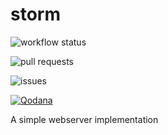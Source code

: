 # storm
![workflow status](https://github.com/fungover/storm/actions/workflows/maven.yml/badge.svg)

![pull requests](https://img.shields.io/github/issues-pr/fungover/storm)

![issues](https://img.shields.io/github/issues/fungover/storm)

[![Qodana](https://github.com/fungover/storm/actions/workflows/code_quality.yml/badge.svg)](https://github.com/fungover/storm/actions/workflows/code_quality.yml)


A simple webserver implementation
